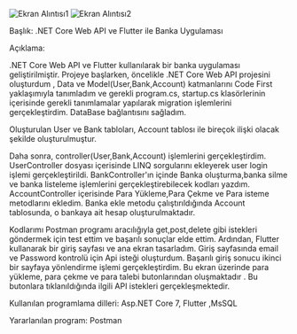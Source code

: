 ![Ekran Alıntısı1](https://github.com/Aybukehso/ErpaTask/assets/115698658/b2335806-b1c8-4090-8f1f-a71a29ca45b2)
![Ekran Alıntısı2](https://github.com/Aybukehso/ErpaTask/assets/115698658/9b1cd4e4-e362-41b7-850e-69c5515ed89e)



Başlık: .NET Core Web API ve Flutter ile Banka Uygulaması

Açıklama:

.NET Core Web API ve Flutter kullanılarak bir banka uygulaması geliştirilmiştir. Projeye başlarken, öncelikle .NET Core Web API projesini oluşturdum , Data ve Model(User,Bank,Account)  katmanlarını Code First yaklaşımıyla tanımladım ve gerekli program.cs, startup.cs klasörlerinin içerisinde gerekli tanımlamalar yapılarak migration işlemlerini gerçekleştirdim. DataBase bağlantısını sağladım.


Oluşturulan User ve Bank tabloları, Account tablosı ile bireçok ilişki olacak şekilde oluşturulmuştur.

Daha sonra, controller(User,Bank,Account) işlemlerini gerçekleştirdim. UserController dosyası içerisinde LINQ sorgularını ekleyerek user login işlemi gerçekleştirildi. BankController'ın içinde Banka oluşturma,banka silme ve banka listeleme işlemlerini gerçekleştirebilecek kodları yazdım. AccountController içerisinde Para Yükleme,Para Çekme ve Para isteme metodlarını ekledim. Banka ekle metodu çalıştırıldığında Account tablosunda, o bankaya ait hesap oluşturulmaktadır. 

Kodlarımı Postman programı aracılığıyla  get,post,delete gibi istekleri göndermek için test ettim ve başarılı sonuçlar elde ettim. Ardından, Flutter kullanarak bir giriş sayfası ve ana ekran tasarladım. Giriş sayfasında email ve Password kontrolü için Api isteği oluşturdum. Başarılı giriş sonucu ikinci bir sayfaya yönlendirme işlemi gerçekleştirdim. Bu ekran üzerinde para yükleme, para çekme ve para talebi butonlarından oluşmaktadır . Bu butonlara tıklanıldığında ilgili API istekleri gerçekleşmektedir.

Kullanılan programlama dilleri:
Asp.NET Core 7, Flutter ,MsSQL

Yararlanılan program:
Postman 
